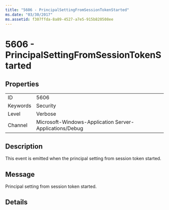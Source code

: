 ```yaml
---
title: "5606 - PrincipalSettingFromSessionTokenStarted"
ms.date: "03/30/2017"
ms.assetid: f307ffda-8a89-4527-a7e5-915b820508ee
---
```

# 5606 - PrincipalSettingFromSessionTokenStarted
## Properties  


|||  
|-|-|  
|ID|5606|  
|Keywords|Security|  
|Level|Verbose|  
|Channel|Microsoft-Windows-Application Server-Applications/Debug|  

## Description  
 This event is emitted when the principal setting from session token started.  

## Message  
 Principal setting from session token started.  

## Details
